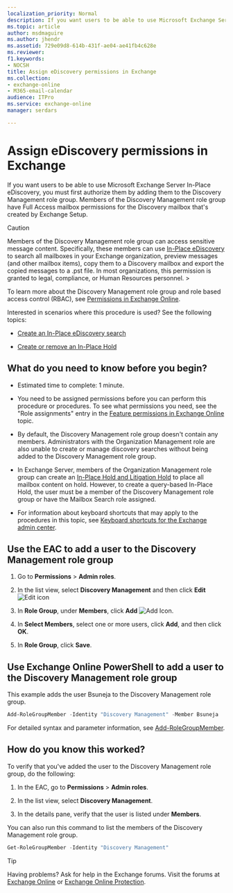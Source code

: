 ```yaml
---
localization_priority: Normal
description: If you want users to be able to use Microsoft Exchange Server In-Place eDiscovery, you must first authorize them by adding them to the Discovery Management role group. Members of the Discovery Management role group have Full Access mailbox permissions for the Discovery mailbox that's created by Exchange Setup.
ms.topic: article
author: msdmaguire
ms.author: jhendr
ms.assetid: 729e09d8-614b-431f-ae04-ae41fb4c628e
ms.reviewer: 
f1.keywords:
- NOCSH
title: Assign eDiscovery permissions in Exchange
ms.collection: 
- exchange-online
- M365-email-calendar
audience: ITPro
ms.service: exchange-online
manager: serdars

---
```


# Assign eDiscovery permissions in Exchange

If you want users to be able to use Microsoft Exchange Server In-Place eDiscovery, you must first authorize them by adding them to the Discovery Management role group. Members of the Discovery Management role group have Full Access mailbox permissions for the Discovery mailbox that's created by Exchange Setup.

> [!CAUTION]
> Members of the Discovery Management role group can access sensitive message content. Specifically, these members can use [In-Place eDiscovery](in-place-ediscovery.md) to search all mailboxes in your Exchange organization, preview messages (and other mailbox items), copy them to a Discovery mailbox and export the copied messages to a .pst file. In most organizations, this permission is granted to legal, compliance, or Human Resources personnel. >

To learn more about the Discovery Management role group and role based access control (RBAC), see [Permissions in Exchange Online](../../permissions-exo/permissions-exo.md).

Interested in scenarios where this procedure is used? See the following topics:

- [Create an In-Place eDiscovery search](/microsoft-365/compliance/content-search)

- [Create or remove an In-Place Hold](../../security-and-compliance/create-or-remove-in-place-holds.md)

## What do you need to know before you begin?

- Estimated time to complete: 1 minute.

- You need to be assigned permissions before you can perform this procedure or procedures. To see what permissions you need, see the "Role assignments" entry in the [Feature permissions in Exchange Online](../../permissions-exo/feature-permissions.md) topic.

- By default, the Discovery Management role group doesn't contain any members. Administrators with the Organization Management role are also unable to create or manage discovery searches without being added to the Discovery Management role group.

- In Exchange Server, members of the Organization Management role group can create an [In-Place Hold and Litigation Hold](../../security-and-compliance/in-place-and-litigation-holds.md) to place all mailbox content on hold. However, to create a query-based In-Place Hold, the user must be a member of the Discovery Management role group or have the Mailbox Search role assigned.

- For information about keyboard shortcuts that may apply to the procedures in this topic, see [Keyboard shortcuts for the Exchange admin center](../../accessibility/keyboard-shortcuts-in-admin-center.md).

## Use the EAC to add a user to the Discovery Management role group

1. Go to **Permissions** \> **Admin roles**.

2. In the list view, select **Discovery Management** and then click **Edit** ![Edit icon](../../media/ITPro_EAC_EditIcon.gif)

3. In **Role Group**, under **Members**, click **Add** ![Add Icon](../../media/ITPro_EAC_AddIcon.gif).

4. In **Select Members**, select one or more users, click **Add**, and then click **OK**.

5. In **Role Group**, click **Save**.

## Use Exchange Online PowerShell to add a user to the Discovery Management role group

This example adds the user Bsuneja to the Discovery Management role group.

```PowerShell
Add-RoleGroupMember -Identity "Discovery Management" -Member Bsuneja
```

For detailed syntax and parameter information, see [Add-RoleGroupMember](/powershell/module/exchange/Add-RoleGroupMember).

## How do you know this worked?

To verify that you've added the user to the Discovery Management role group, do the following:

1. In the EAC, go to **Permissions** \> **Admin roles**.

2. In the list view, select **Discovery Management**.

3. In the details pane, verify that the user is listed under **Members**.

You can also run this command to list the members of the Discovery Management role group.

```PowerShell
Get-RoleGroupMember -Identity "Discovery Management"
```

> [!TIP]
> Having problems? Ask for help in the Exchange forums. Visit the forums at [Exchange Online](https://social.technet.microsoft.com/forums/msonline/home?forum=onlineservicesexchange) or [Exchange Online Protection](https://social.technet.microsoft.com/forums/forefront/home?forum=FOPE).